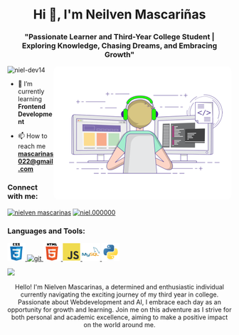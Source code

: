 <h1 align="center">Hi 👋, I'm Neilven Mascariñas</h1>
<h3 align="center">"Passionate Learner and Third-Year College Student | Exploring Knowledge, Chasing Dreams, and Embracing Growth"</h3>
<img align="right" alt="Coding" width="400" src="https://raw.githubusercontent.com/devSouvik/devSouvik/master/gif3.gif" style="border-radius: 10px;">

<p align="left"> <img src="https://komarev.com/ghpvc/?username=niel-dev14&label=Profile%20views&color=0e75b6&style=flat" alt="niel-dev14" /> </p>

- 🌱 I’m currently learning **Frontend Development**

- 📫 How to reach me **mascarinas022@gmail.com**

<h3 align="left">Connect with me:</h3>
<p align="left">
<a href="https://www.facebook.com/NielvenMascarinas" target="blank"><img align="center" src="https://raw.githubusercontent.com/rahuldkjain/github-profile-readme-generator/master/src/images/icons/Social/facebook.svg" alt="nielven mascarinas" height="30" width="40" /></a>
<a href="https://www.instagram.com/niel.000000/" target="blank"><img align="center" src="https://raw.githubusercontent.com/rahuldkjain/github-profile-readme-generator/master/src/images/icons/Social/instagram.svg" alt="niel.000000" height="30" width="40" /></a>
</p>

<h3 align="left">Languages and Tools:</h3>
<p align="left"> <a href="https://www.w3schools.com/css/" target="_blank" rel="noreferrer"> <img src="https://raw.githubusercontent.com/devicons/devicon/master/icons/css3/css3-original-wordmark.svg" alt="css3" width="40" height="40"/> </a> <a href="https://git-scm.com/" target="_blank" rel="noreferrer"> <img src="https://www.vectorlogo.zone/logos/git-scm/git-scm-icon.svg" alt="git" width="40" height="40"/> </a> <a href="https://www.w3.org/html/" target="_blank" rel="noreferrer"> <img src="https://raw.githubusercontent.com/devicons/devicon/master/icons/html5/html5-original-wordmark.svg" alt="html5" width="40" height="40"/> </a> <a href="https://developer.mozilla.org/en-US/docs/Web/JavaScript" target="_blank" rel="noreferrer"> <img src="https://raw.githubusercontent.com/devicons/devicon/master/icons/javascript/javascript-original.svg" alt="javascript" width="40" height="40"/> </a> <a href="https://www.mysql.com/" target="_blank" rel="noreferrer"> <img src="https://raw.githubusercontent.com/devicons/devicon/master/icons/mysql/mysql-original-wordmark.svg" alt="mysql" width="40" height="40"/> </a> <a href="https://www.python.org" target="_blank" rel="noreferrer"> <img src="https://raw.githubusercontent.com/devicons/devicon/master/icons/python/python-original.svg" alt="python" width="40" height="40"/> </a> </p>

<a href="https://github.com/404"><img src="https://user-images.githubusercontent.com/73097560/115834477-dbab4500-a447-11eb-908a-139a6edaec5c.gif"></a>
<p align="center">
Hello! I'm Nielven Mascarinas, a determined and enthusiastic individual currently navigating the exciting journey of my third year in college. Passionate about Webdevelopment and AI, I embrace each day as an opportunity for growth and learning. Join me on this adventure as I strive for both personal and academic excellence, aiming to make a positive impact on the world around me.
</p>
 
